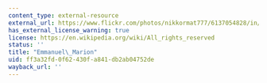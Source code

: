 ```yaml
---
content_type: external-resource
external_url: https://www.flickr.com/photos/nikkormat777/6137054828/in/photostream/
has_external_license_warning: true
license: https://en.wikipedia.org/wiki/All_rights_reserved
status: ''
title: "Emmanuel\_Marion"
uid: ff3a32fd-0f62-430f-a841-db2ab04752de
wayback_url: ''
---
```

